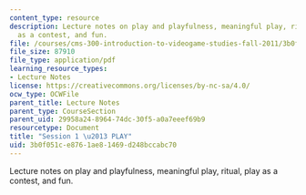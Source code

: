 ```yaml
---
content_type: resource
description: Lecture notes on play and playfulness, meaningful play, ritual, play
  as a contest, and fun.
file: /courses/cms-300-introduction-to-videogame-studies-fall-2011/3b0f051ce8761ae81469d248bccabc70_MITCMS_300F11_session_1.pdf
file_size: 87910
file_type: application/pdf
learning_resource_types:
- Lecture Notes
license: https://creativecommons.org/licenses/by-nc-sa/4.0/
ocw_type: OCWFile
parent_title: Lecture Notes
parent_type: CourseSection
parent_uid: 29958a24-8964-74dc-30f5-a0a7eeef69b9
resourcetype: Document
title: "Session 1 \u2013 PLAY"
uid: 3b0f051c-e876-1ae8-1469-d248bccabc70
---
```

Lecture notes on play and playfulness, meaningful play, ritual, play as a contest, and fun.